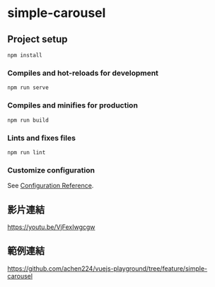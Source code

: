 # simple-carousel

## Project setup
```
npm install
```

### Compiles and hot-reloads for development
```
npm run serve
```

### Compiles and minifies for production
```
npm run build
```

### Lints and fixes files
```
npm run lint
```

### Customize configuration
See [Configuration Reference](https://cli.vuejs.org/config/).

## 影片連結
https://youtu.be/VjFexIwgcgw

## 範例連結
https://github.com/achen224/vuejs-playground/tree/feature/simple-carousel